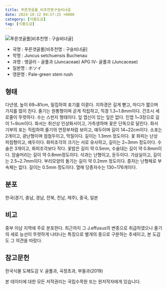 ```yaml
---
title: 푸른갯골풀_비추천명구슬비녀골
date: 2024-10-12 04:57:25 +0800
category: [식물도감]
tag: [식물도감]
---
```




![푸른갯골풀[비추천명 : 구슬비녀골]](/fileUpload/plants/basic/Juncaceae/Juncus/5916/1_th2.JPG)
- 국명 : 푸른갯골풀[비추천명 : 구슬비녀골]
- 학명 : Juncus setchuensis Buchenau
- 과명 : 앵글러 - 골풀과 (Juncaceae) APG Ⅳ- 골풀과 (Juncaceae)
- 일본명 : ホソイ
- 영문명 : Pale-green stem rush


## 형태
다년생, 높이 69~81cm, 밀집하여 포기를 이룬다. 지하경은 길게 뻗고, 마디가 짧으며 가지를 많이 친다. 줄기는 원통형이며 곧게 직립하고, 직경 1.3~1.8mm이다. 건조시 세로줄이 뚜렷하다. 수는 스펀지 형태이다. 잎 엽신이 있는 잎은 없다. 인엽 1~3장으로 길이 1~9cm이다. 화서는 취산상 인상화서이고, 가측생하며 꽃은 단독으로 달린다. 화서 기부의 포는 직립하여 줄기의 연장부처럼 보이고, 예두이며 길이 14~22cm이다. 소포는 2개이고,  광난형이며 점첨두이고, 막질이다. 길이는 1.3mm 정도이다. 꽃 화피는 난상 피침형이고, 예두이다. 화피조각의 크기는 서로 유사하고, 길이는 2~3mm 정도이다. 수술은 3개이고, 화피조각보다 작다. 꽃밥은 길이 약 0.5mm, 수술대는 길이 약 0.8mm이다. 암술머리는 길이 약 0.8mm정도이다. 삭과는 난형이고, 둔두이다. 가삼실이고, 길이는 2.5~2.7mm이다. 부리모양의 돌기는 길이 약 0.2mm 정도이다. 종자는 난형체로 부속체는 없다. 길이는 0.5mm 정도이다. 열매 당종자수는 130~176개이다.
## 분포
한국(경기, 충남, 경남, 전북, 전남, 제주), 중국, 일본
## 비고
중부 이남 지역에 주로 분포한다. 최근까지 그 J.effusus의 변종으로 취급하였으나 줄기의 세로 능선이 뚜렷하게 나타나는 특징으로 별개의 종으로 구분하는 추세이고, 본 도감도 그 의견을 따랐다.
## 참고문헌
한국식물 도해도감 Ⅴ. 골풀과, 곡정초과, 부들과(2019)






본 데이터에 대한 모든 저작권리는 국립수목원 또는 원저작자에게 있습니다.
